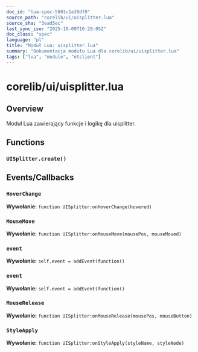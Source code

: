 ```yaml
---
doc_id: "lua-spec-5801c1a30df8"
source_path: "corelib/ui/uisplitter.lua"
source_sha: "3ead5ec"
last_sync_iso: "2025-10-09T10:29:05Z"
doc_class: "spec"
language: "pl"
title: "Moduł Lua: uisplitter.lua"
summary: "Dokumentacja modułu Lua dla corelib/ui/uisplitter.lua"
tags: ["lua", "module", "otclient"]
---
```


# corelib/ui/uisplitter.lua

## Overview

Moduł Lua zawierający funkcje i logikę dla uisplitter.

## Functions

### `UISplitter.create()`

## Events/Callbacks

### `HoverChange`

**Wywołanie:** `function UISplitter:onHoverChange(hovered)`

### `MouseMove`

**Wywołanie:** `function UISplitter:onMouseMove(mousePos, mouseMoved)`

### `event`

**Wywołanie:** `self.event = addEvent(function()`

### `event`

**Wywołanie:** `self.event = addEvent(function()`

### `MouseRelease`

**Wywołanie:** `function UISplitter:onMouseRelease(mousePos, mouseButton)`

### `StyleApply`

**Wywołanie:** `function UISplitter:onStyleApply(styleName, styleNode)`

